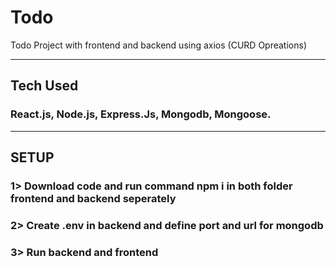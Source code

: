 # Todo
Todo Project with frontend and backend using axios (CURD Opreations)

***

## Tech Used
### React.js, Node.js, Express.Js, Mongodb, Mongoose.

***

## SETUP
### 1> Download code and run command npm i in both folder frontend and backend seperately
### 2> Create .env in backend and define port and url for mongodb
### 3> Run backend and frontend
